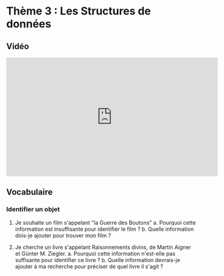 # Thème 3 : Les Structures de données
## Vidéo 

<iframe width="560" height="315" src="https://www.youtube.com/embed/IJJgcZ2DEs0" title="YouTube video player" frameborder="0" allow="accelerometer; autoplay; clipboard-write; encrypted-media; gyroscope; picture-in-picture" allowfullscreen></iframe>

## Vocabulaire

### Identifier un objet 

1. Je souhaite un film s'appelant "la Guerre des Boutons" 
    a. Pourquoi cette information est insuffisante pour identifier le film ?
    b. Quelle information dois-je ajouter pour trouver mon film ?
    
 2. Je cherche un livre s'appelant Raisonnements divins, de Martin Aigner et Günter M. Ziegler.
     a. Pourquoi cette information n'est-elle pas suffisante pour identifier ce livre ?
     b. Quelle information devrais-je ajouter à ma recherche pour préciser de quel livre il s'agit ?
     
     
